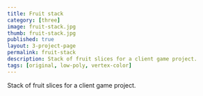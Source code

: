 ```yaml
---
title: Fruit stack
category: [three]
image: fruit-stack.jpg
thumb: fruit-stack.jpg
published: true
layout: 3-project-page
permalink: fruit-stack
description: Stack of fruit slices for a client game project.
tags: [original, low-poly, vertex-color]
---
```

Stack of fruit slices for a client game project.